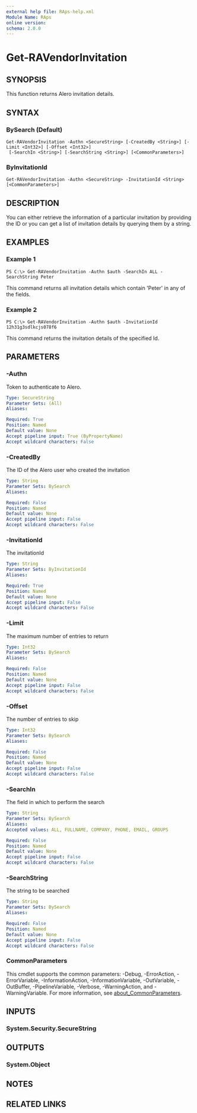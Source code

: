 ```yaml
---
external help file: RAps-help.xml
Module Name: RAps
online version:
schema: 2.0.0
---
```


# Get-RAVendorInvitation

## SYNOPSIS
This function returns Alero invitation details.

## SYNTAX

### BySearch (Default)
```
Get-RAVendorInvitation -Authn <SecureString> [-CreatedBy <String>] [-Limit <Int32>] [-Offset <Int32>]
 [-SearchIn <String>] [-SearchString <String>] [<CommonParameters>]
```

### ByInvitationId
```
Get-RAVendorInvitation -Authn <SecureString> -InvitationId <String> [<CommonParameters>]
```

## DESCRIPTION
You can either retrieve the information of a particular invitation by providing the ID or you can get a list of invitation details by querying them by a string.

## EXAMPLES

### Example 1
```
PS C:\> Get-RAVendorInvitation -Authn $auth -SearchIn ALL -SearchString Peter
```

This command returns all invitation details which contain 'Peter' in any of the fields.

### Example 2
```
PS C:\> Get-RAVendorInvitation -Authn $auth -InvitationId 12h31g3sdlkcjs078f6
```

This command returns the invitation details of the specified Id.

## PARAMETERS

### -Authn
Token to authenticate to Alero.

```yaml
Type: SecureString
Parameter Sets: (All)
Aliases:

Required: True
Position: Named
Default value: None
Accept pipeline input: True (ByPropertyName)
Accept wildcard characters: False
```

### -CreatedBy
The ID of the Alero user who created the invitation

```yaml
Type: String
Parameter Sets: BySearch
Aliases:

Required: False
Position: Named
Default value: None
Accept pipeline input: False
Accept wildcard characters: False
```

### -InvitationId
The invitationId

```yaml
Type: String
Parameter Sets: ByInvitationId
Aliases:

Required: True
Position: Named
Default value: None
Accept pipeline input: False
Accept wildcard characters: False
```

### -Limit
The maximum number of entries to return

```yaml
Type: Int32
Parameter Sets: BySearch
Aliases:

Required: False
Position: Named
Default value: None
Accept pipeline input: False
Accept wildcard characters: False
```

### -Offset
The number of entries to skip

```yaml
Type: Int32
Parameter Sets: BySearch
Aliases:

Required: False
Position: Named
Default value: None
Accept pipeline input: False
Accept wildcard characters: False
```

### -SearchIn
The field in which to perform the search

```yaml
Type: String
Parameter Sets: BySearch
Aliases:
Accepted values: ALL, FULLNAME, COMPANY, PHONE, EMAIL, GROUPS

Required: False
Position: Named
Default value: None
Accept pipeline input: False
Accept wildcard characters: False
```

### -SearchString
The string to be searched

```yaml
Type: String
Parameter Sets: BySearch
Aliases:

Required: False
Position: Named
Default value: None
Accept pipeline input: False
Accept wildcard characters: False
```

### CommonParameters
This cmdlet supports the common parameters: -Debug, -ErrorAction, -ErrorVariable, -InformationAction, -InformationVariable, -OutVariable, -OutBuffer, -PipelineVariable, -Verbose, -WarningAction, and -WarningVariable. For more information, see [about_CommonParameters](http://go.microsoft.com/fwlink/?LinkID=113216).

## INPUTS

### System.Security.SecureString
## OUTPUTS

### System.Object
## NOTES

## RELATED LINKS
